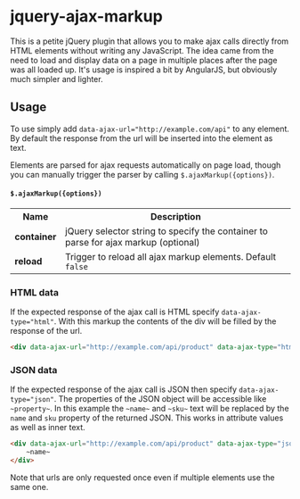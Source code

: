# jquery-ajax-markup
This is a petite jQuery plugin that allows you to make ajax calls directly from HTML elements without writing any JavaScript.  The idea 
came from the need to load and display data on a page in multiple places after the page was all loaded up.  It's usage is inspired a bit by AngularJS, but obviously much simpler and lighter.

## Usage
To use simply add `data-ajax-url="http://example.com/api"` to any element.  By default the response from the url will be inserted 
into the element as text. 

Elements are parsed for ajax requests automatically on page load, though you can manually trigger the parser by calling `$.ajaxMarkup({options})`.

#### `$.ajaxMarkup({options})`
<table>
    <tr>
        <th>Name</th>
        <th>Description</th>
    </tr>
    <tr>
        <td><b>container</b></td>
        <td>jQuery selector string to specify the container to parse for ajax markup (optional)</td>
    </tr>
    <tr>
        <td><b>reload</b></td>
        <td>Trigger to reload all ajax markup elements.  Default <code>false</code></td>
    </tr>
</table>

### HTML data

If the expected response of the ajax call is HTML specify `data-ajax-type="html"`.  With this markup the contents of the div will be filled by the response of the url.
```html
<div data-ajax-url="http://example.com/api/product" data-ajax-type="html"></div>
```

### JSON data

If the expected response of the ajax call is JSON then specify `data-ajax-type="json"`.  The properties of the JSON object will be accessible like `~property~`.  In this example the `~name~` and `~sku~` text will be replaced by the `name` and `sku` property of the returned JSON.  This works in attribute values as well as inner text.
```html
<div data-ajax-url="http://example.com/api/product" data-ajax-type="json" class="~sku~ active">
	~name~
</div>
```

Note that urls are only requested once even if multiple elements use the same one.